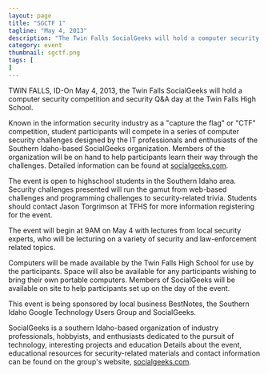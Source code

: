 ```yaml
---
layout: page 
title: "SGCTF 1"
tagline: "May 4, 2013"
description: "The Twin Falls SocialGeeks will hold a computer security competition and security Q&A day at the Twin Falls High School. "
category: event
thumbnail: sgctf.png
tags: [
]
---
```


TWIN FALLS, ID-On May 4, 2013, the Twin Falls SocialGeeks will hold a computer security competition and security Q&A day at the Twin Falls High School.

Known in the information security industry as a "capture the flag" or "CTF" competition, student participants will compete in a series of computer security challenges designed by the IT professionals and enthusiasts of the Southern Idaho-based SocialGeeks organization. Members of the organization will be on hand to help participants learn their way through the challenges. Detailed information can be found at <a href="http://ctf1.socialgeeks.com" target="_blank">socialgeeks.com</a>. 

The event is open to highschool students in the Southern Idaho area. Security challenges presented will run the gamut from web-based challenges and programming challenges to security-related trivia. Students should contact Jason Torgrimson at TFHS for more information registering for the event.  

The event will begin at 9AM on May 4 with lectures from local security experts, who will be lecturing on a variety of security and law-enforcement related topics.  

Computers will be made available by the Twin Falls High School for use by the participants. Space will also be available for any participants wishing to bring their own portable computers. Members of SocialGeeks will be available on site to help participants set up on the day of the event.  

This event is being sponsored by local business BestNotes, the Southern Idaho Google Technology Users Group and SocialGeeks.  

SocialGeeks is a southern Idaho-based organization of industry professionals, hobbyists, and enthusiasts dedicated to the pursuit of technology, interesting projects and education Details about the event, educational resources for security-related materials and contact information can be found on the group's website, <a href="/">socialgeeks.com</a>.   
